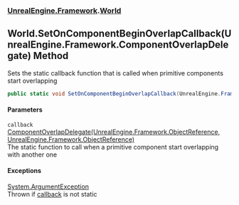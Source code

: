 ### [UnrealEngine.Framework](./UnrealEngine-Framework.md 'UnrealEngine.Framework').[World](./World.md 'UnrealEngine.Framework.World')
## World.SetOnComponentBeginOverlapCallback(UnrealEngine.Framework.ComponentOverlapDelegate) Method
Sets the static callback function that is called when primitive components start overlapping  
```csharp
public static void SetOnComponentBeginOverlapCallback(UnrealEngine.Framework.ComponentOverlapDelegate callback);
```
#### Parameters
<a name='UnrealEngine-Framework-World-SetOnComponentBeginOverlapCallback(UnrealEngine-Framework-ComponentOverlapDelegate)-callback'></a>
`callback` [ComponentOverlapDelegate(UnrealEngine.Framework.ObjectReference, UnrealEngine.Framework.ObjectReference)](./ComponentOverlapDelegate(ObjectReference_ObjectReference).md 'UnrealEngine.Framework.ComponentOverlapDelegate(UnrealEngine.Framework.ObjectReference, UnrealEngine.Framework.ObjectReference)')  
The static function to call when a primitive component start overlapping with another one  
  
#### Exceptions
[System.ArgumentException](https://docs.microsoft.com/en-us/dotnet/api/System.ArgumentException 'System.ArgumentException')  
Thrown if [callback](#UnrealEngine-Framework-World-SetOnComponentBeginOverlapCallback(UnrealEngine-Framework-ComponentOverlapDelegate)-callback 'UnrealEngine.Framework.World.SetOnComponentBeginOverlapCallback(UnrealEngine.Framework.ComponentOverlapDelegate).callback') is not static  
